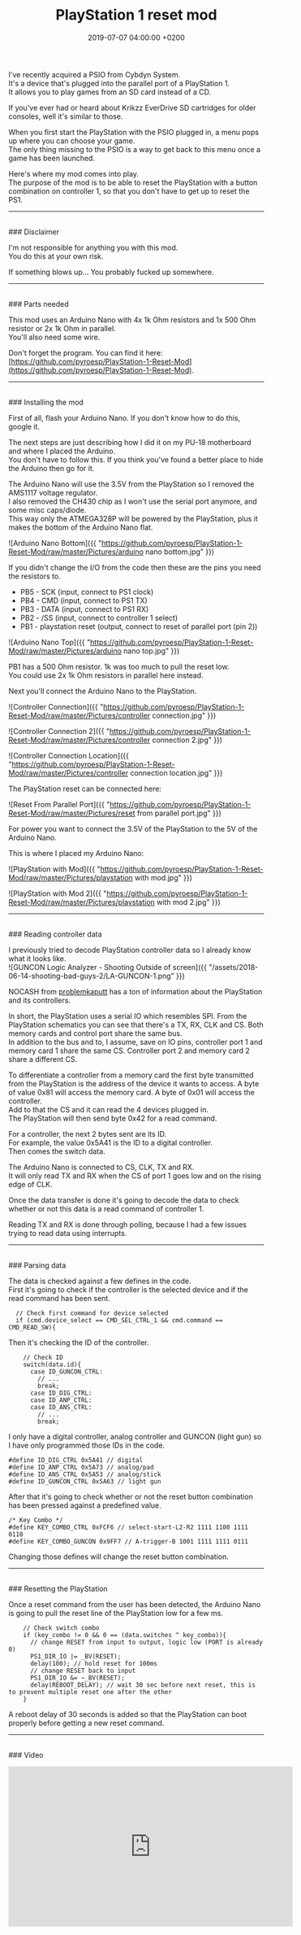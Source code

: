 ﻿---
layout: post
title:  "PlayStation 1 reset mod"
date:   2019-07-07 04:00:00 +0200
categories: [electronics, reverse engineering, playstation, modification]
---

I've recently acquired a PSIO from Cybdyn System.  
It's a device that's plugged into the parallel port of a PlayStation 1.  
It allows you to play games from an SD card instead of a CD.  

If you've ever had or heard about Krikzz EverDrive SD cartridges for older consoles, well it's similar to those.  


When you first start the PlayStation with the PSIO plugged in, a menu pops up where you can choose your game.  
The only thing missing to the PSIO is a way to get back to this menu once a game has been launched.  

Here's where my mod comes into play.  
The purpose of the mod is to be able to reset the PlayStation with a button combination on controller 1, so that you don't have to get up to reset the PS1.  

*******************
<br/>
### Disclaimer

I'm not responsible for anything you with this mod.  
You do this at your own risk.  

If something blows up... You probably fucked up somewhere.  

*******************
<br/>
### Parts needed

This mod uses an Arduino Nano with 4x 1k Ohm resistors and 1x 500 Ohm resistor or 2x 1k Ohm in parallel.  
You'll also need some wire.

Don't forget the program. You can find it here: [https://github.com/pyroesp/PlayStation-1-Reset-Mod](https://github.com/pyroesp/PlayStation-1-Reset-Mod).

*******************
<br/>
### Installing the mod

First of all, flash your Arduino Nano. If you don't know how to do this, google it.  

The next steps are just describing how I did it on my PU-18 motherboard and where I placed the Arduino.  
You don't have to follow this. If you think you've found a better place to hide the Arduino then go for it.  

The Arduino Nano will use the 3.5V from the PlayStation so I removed the AMS1117 voltage regulator.  
I also removed the CH430 chip as I won't use the serial port anymore, and some misc caps/diode.  
This way only the ATMEGA328P will be powered by the PlayStation, plus it makes the bottom of the Arduino Nano flat.  

![Arduino Nano Bottom]({{ "https://github.com/pyroesp/PlayStation-1-Reset-Mod/raw/master/Pictures/arduino nano bottom.jpg" }})  

If you didn't change the I/O from the code then these are the pins you need the resistors to.  
* PB5 - SCK (input, connect to PS1 clock)
* PB4 - CMD (input, connect to PS1 TX)
* PB3 - DATA (input, connect to PS1 RX)
* PB2 - /SS (input, connect to controller 1 select)
* PB1 - playstation reset (output, connect to reset of parallel port (pin 2))

![Arduino Nano Top]({{ "https://github.com/pyroesp/PlayStation-1-Reset-Mod/raw/master/Pictures/arduino nano top.jpg" }})  

PB1 has a 500 Ohm resistor. 1k was too much to pull the reset low.  
You could use 2x 1k Ohm resistors in parallel here instead.

Next you'll connect the Arduino Nano to the PlayStation.  

![Controller Connection]({{ "https://github.com/pyroesp/PlayStation-1-Reset-Mod/raw/master/Pictures/controller connection.jpg" }})  

![Controller Connection 2]({{ "https://github.com/pyroesp/PlayStation-1-Reset-Mod/raw/master/Pictures/controller connection 2.jpg" }})  

![Controller Connection Location]({{ "https://github.com/pyroesp/PlayStation-1-Reset-Mod/raw/master/Pictures/controller connection location.jpg" }})  

The PlayStation reset can be connected here:  

![Reset From Parallel Port]({{ "https://github.com/pyroesp/PlayStation-1-Reset-Mod/raw/master/Pictures/reset from parallel port.jpg" }})  

For power you want to connect the 3.5V of the PlayStation to the 5V of the Arduino Nano.  


This is where I placed my Arduino Nano:  

![PlayStation with Mod]({{ "https://github.com/pyroesp/PlayStation-1-Reset-Mod/raw/master/Pictures/playstation with mod.jpg" }})  

![PlayStation with Mod 2]({{ "https://github.com/pyroesp/PlayStation-1-Reset-Mod/raw/master/Pictures/playstation with mod 2.jpg" }})  

*******************
<br/>
### Reading controller data

I previously tried to decode PlayStation controller data so I already know what it looks like.  
![GUNCON Logic Analyzer - Shooting Outside of screen]({{ "/assets/2018-06-14-shooting-bad-guys-2/LA-GUNCON-1.png" }})  

NOCASH from [problemkaputt](https://problemkaputt.de/psx-spx.htm) has a ton of information about the PlayStation and its controllers.  

In short, the PlayStation uses a serial IO which resembles SPI. 
From the PlayStation schematics you can see that there's a TX, RX, CLK and CS. Both memory cards and control port share the same bus.  
In addition to the bus and to, I assume, save on IO pins, controller port 1 and memory card 1 share the same CS. Controller port 2 and memory card 2 share a different CS.  

To differentiate a controller from a memory card the first byte transmitted from the PlayStation is the address of the device it wants to access.
A byte of value 0x81 will access the memory card. A byte of 0x01 will access the controller.  
Add to that the CS and it can read the 4 devices plugged in.  
The PlayStation will then send byte 0x42 for a read command.

For a controller, the next 2 bytes sent are its ID.  
For example, the value 0x5A41 is the ID to a digital controller.  
Then comes the switch data.  


The Arduino Nano is connected to CS, CLK, TX and RX.  
It will only read TX and RX when the CS of port 1 goes low and on the rising edge of CLK.  

Once the data transfer is done it's going to decode the data to check whether or not this data is a read command of controller 1.  

Reading TX and RX is done through polling, because I had a few issues trying to read data using interrupts.  

*******************
<br/>
### Parsing data

The data is checked against a few defines in the code.  
First it's going to check if the controller is the selected device and if the read command has been sent.  
~~~
  // Check first command for device selected
  if (cmd.device_select == CMD_SEL_CTRL_1 && cmd.command == CMD_READ_SW){
~~~  

Then it's checking the ID of the controller.  
~~~
    // Check ID
    switch(data.id){
      case ID_GUNCON_CTRL:
        // ...
        break;
      case ID_DIG_CTRL:
      case ID_ANP_CTRL:
      case ID_ANS_CTRL:
        // ...
        break;
~~~  

I only have a digital controller, analog controller and GUNCON (light gun) so I have only programmed those IDs in the code.  
~~~
#define ID_DIG_CTRL 0x5A41 // digital
#define ID_ANP_CTRL 0x5A73 // analog/pad
#define ID_ANS_CTRL 0x5A53 // analog/stick
#define ID_GUNCON_CTRL 0x5A63 // light gun
~~~  

After that it's going to check whether or not the reset button combination has been pressed against a predefined value.  
~~~
/* Key Combo */
#define KEY_COMBO_CTRL 0xFCF6 // select-start-L2-R2 1111 1100 1111 0110
#define KEY_COMBO_GUNCON 0x9FF7 // A-trigger-B 1001 1111 1111 0111
~~~  

Changing those defines will change the reset button combination.  

*******************
<br/>
### Resetting the PlayStation

Once a reset command from the user has been detected, the Arduino Nano is going to pull the reset line of the PlayStation low for a few ms.  
~~~
    // Check switch combo
    if (key_combo != 0 && 0 == (data.switches ^ key_combo)){
      // change RESET from input to output, logic low (PORT is already 0)
      PS1_DIR_IO |= _BV(RESET);
      delay(100); // hold reset for 100ms
      // change RESET back to input
      PS1_DIR_IO &= ~_BV(RESET);
      delay(REBOOT_DELAY); // wait 30 sec before next reset, this is to prevent multiple reset one after the other
    }
~~~  

A reboot delay of 30 seconds is added so that the PlayStation can boot properly before getting a new reset command.  

*******************
<br/>
### Video

<p align="center"><iframe width="560" height="315" src="https://www.youtube.com/embed/lb_uCGyv6pY" frameborder="0" allow="accelerometer; autoplay; encrypted-media; gyroscope; picture-in-picture" allowfullscreen></iframe></p>